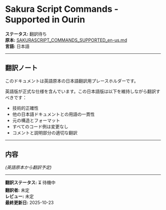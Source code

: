 # Sakura Script Commands - Supported in Ourin

**ステータス:** 翻訳待ち  
**原本:** [SAKURASCRIPT_COMMANDS_SUPPORTED_en-us.md](./SAKURASCRIPT_COMMANDS_SUPPORTED_en-us.md)  
**言語:** 日本語

---

## 翻訳ノート

このドキュメントは英語原本の日本語翻訳用プレースホルダーです。

英語版が正式な仕様を含んでいます。この日本語版は以下を維持しながら翻訳すべきです：

- 技術的正確性
- 他の日本語ドキュメントとの用語の一貫性
- 元の構造とフォーマット
- すべてのコード例は変更なし
- コメントと説明部分の適切な翻訳

---

## 内容

*(英語原本から翻訳予定)*

---

**翻訳ステータス:** ⏳ 待機中  
**翻訳者:** 未定  
**レビュー:** 未定  
**最終更新日:** 2025-10-23
